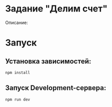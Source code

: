 # Задание "Делим счет"

Описание: 

# Запуск

## Установка зависимостей:
```
npm install
```

## Запуск Development-сервера:
```
npm run dev
```
